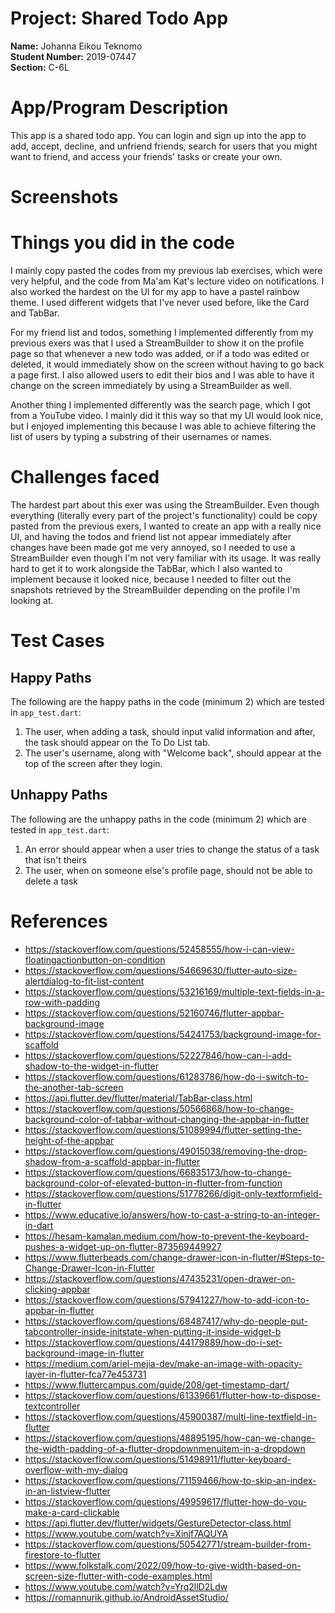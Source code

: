 # Project: Shared Todo App

**Name:** Johanna Eikou Teknomo<br>
**Student Number:** 2019-07447<br>
**Section:** C-6L

# App/Program Description

This app is a shared todo app. You can login and sign up into the app to add, accept, decline, and unfriend friends, search for users that you might want to friend, and access your friends' tasks or create your own.

# Screenshots

# Things you did in the code

I mainly copy pasted the codes from my previous lab exercises, which were very helpful, and the code from Ma'am Kat's lecture video on notifications. I also worked the hardest on the UI for my app to have a pastel rainbow theme. I used different widgets that I've never used before, like the Card and TabBar.

For my friend list and todos, something I implemented differently from my previous exers was that I used a StreamBuilder to show it on the profile page so that whenever a new todo was added, or if a todo was edited or deleted, it would immediately show on the screen without having to go back a page first. I also allowed users to edit their bios and I was able to have it change on the screen immediately by using a StreamBuilder as well.

Another thing I implemented differently was the search page, which I got from a YouTube video. I mainly did it this way so that my UI would look nice, but I enjoyed implementing this because I was able to achieve filtering the list of users by typing a substring of their usernames or names.

# Challenges faced

The hardest part about this exer was using the StreamBuilder. Even though everything (literally every part of the project's functionality) could be copy pasted from the previous exers, I wanted to create an app with a really nice UI, and having the todos and friend list not appear immediately after changes have been made got me very annoyed, so I needed to use a StreamBuilder even though I'm not very familiar with its usage. It was really hard to get it to work alongside the TabBar, which I also wanted to implement because it looked nice, because I needed to filter out the snapshots retrieved by the StreamBuilder depending on the profile I'm looking at.

# Test Cases

## Happy Paths

The following are the happy paths in the code (minimum 2) which are tested in `app_test.dart`:

1. The user, when adding a task, should input valid information and after, the task should appear on the To Do List tab.
2. The user's username, along with "Welcome back", should appear at the top of the screen after they login.

## Unhappy Paths

The following are the unhappy paths in the code (minimum 2) which are tested in `app_test.dart`:

1. An error should appear when a user tries to change the status of a task that isn't theirs
2. The user, when on someone else's profile page, should not be able to delete a task

# References

- https://stackoverflow.com/questions/52458555/how-i-can-view-floatingactionbutton-on-condition
- https://stackoverflow.com/questions/54669630/flutter-auto-size-alertdialog-to-fit-list-content
- https://stackoverflow.com/questions/53216169/multiple-text-fields-in-a-row-with-padding
- https://stackoverflow.com/questions/52160746/flutter-appbar-background-image
- https://stackoverflow.com/questions/54241753/background-image-for-scaffold
- https://stackoverflow.com/questions/52227846/how-can-i-add-shadow-to-the-widget-in-flutter
- https://stackoverflow.com/questions/61283786/how-do-i-switch-to-the-another-tab-screen
- https://api.flutter.dev/flutter/material/TabBar-class.html
- https://stackoverflow.com/questions/50566868/how-to-change-background-color-of-tabbar-without-changing-the-appbar-in-flutter
- https://stackoverflow.com/questions/51089994/flutter-setting-the-height-of-the-appbar
- https://stackoverflow.com/questions/49015038/removing-the-drop-shadow-from-a-scaffold-appbar-in-flutter
- https://stackoverflow.com/questions/66835173/how-to-change-background-color-of-elevated-button-in-flutter-from-function
- https://stackoverflow.com/questions/51778266/digit-only-textformfield-in-flutter
- https://www.educative.io/answers/how-to-cast-a-string-to-an-integer-in-dart
- https://hesam-kamalan.medium.com/how-to-prevent-the-keyboard-pushes-a-widget-up-on-flutter-873569449927
- https://www.flutterbeads.com/change-drawer-icon-in-flutter/#Steps-to-Change-Drawer-Icon-in-Flutter
- https://stackoverflow.com/questions/47435231/open-drawer-on-clicking-appbar
- https://stackoverflow.com/questions/57941227/how-to-add-icon-to-appbar-in-flutter
- https://stackoverflow.com/questions/68487417/why-do-people-put-tabcontroller-inside-initstate-when-putting-it-inside-widget-b
- https://stackoverflow.com/questions/44179889/how-do-i-set-background-image-in-flutter
- https://medium.com/ariel-mejia-dev/make-an-image-with-opacity-layer-in-flutter-fca77e453731
- https://www.fluttercampus.com/guide/208/get-timestamp-dart/
- https://stackoverflow.com/questions/61339661/flutter-how-to-dispose-textcontroller
- https://stackoverflow.com/questions/45900387/multi-line-textfield-in-flutter
- https://stackoverflow.com/questions/48895195/how-can-we-change-the-width-padding-of-a-flutter-dropdownmenuitem-in-a-dropdown
- https://stackoverflow.com/questions/51498911/flutter-keyboard-overflow-with-my-dialog
- https://stackoverflow.com/questions/71159466/how-to-skip-an-index-in-an-listview-flutter
- https://stackoverflow.com/questions/49959617/flutter-how-do-you-make-a-card-clickable
- https://api.flutter.dev/flutter/widgets/GestureDetector-class.html
- https://www.youtube.com/watch?v=Xinjf7AQUYA
- https://stackoverflow.com/questions/50542771/stream-builder-from-firestore-to-flutter
- https://www.folkstalk.com/2022/09/how-to-give-width-based-on-screen-size-flutter-with-code-examples.html
- https://www.youtube.com/watch?v=Yrq2llD2Ldw
- https://romannurik.github.io/AndroidAssetStudio/
